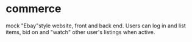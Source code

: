 # commerce
mock "Ebay"style website, front and back end. Users can log in and list items, bid on and "watch" other user's listings when active.
